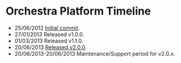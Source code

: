 Orchestra Platform Timeline
===============

- 25/06/2012 [Initial commit](https://github.com/orchestral/orchestra/commit/76b90cf2de3ce3f8415cbd93eb10f2eeacfc67c0).
- 27/01/2013 Released v1.0.0.
- 01/03/2013 Released v1.1.0.
- 20/06/2013 [Released v2.0.0](http://orchestraplatform.com/docs/latest/changes#v2-0-0).
- 20/06/2013-20/06/2013 Maintenance/Support period for v2.0.x.
